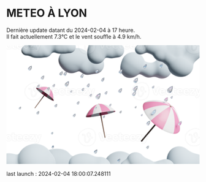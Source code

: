 # METEO À LYON

Dernière update datant du 2024-02-04 à 17 heure.  
Il fait actuellement 7.3°C et le vent souffle à 4.9 km/h.      

![](./.github/rain.png)

last launch : 2024-02-04 18:00:07.248111
